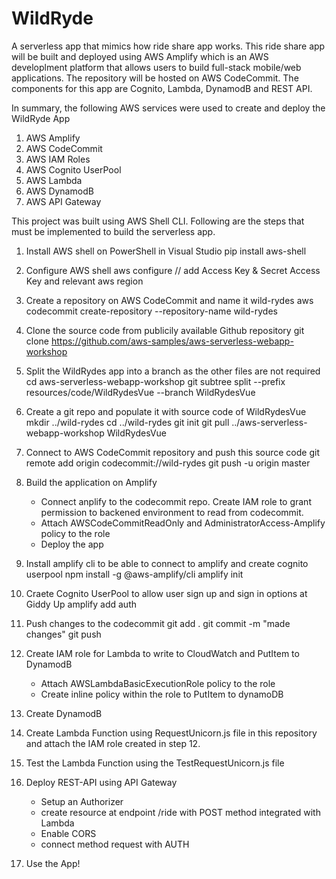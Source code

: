# WildRyde
A serverless app that mimics how ride share app works. This ride share app will be built and deployed using AWS Amplify which is an AWS developlment platform that allows users to build full-stack mobile/web applications. The repository will be hosted on AWS CodeCommit. The components for this app are Cognito, Lambda, DynamodB and REST API. 

In summary, the following AWS services were used to create and deploy the WildRyde App

1. AWS Amplify
2. AWS CodeCommit
3. AWS IAM Roles
3. AWS Cognito UserPool
4. AWS Lambda
5. AWS DynamodB
6. AWS API Gateway 

This project was built using AWS Shell CLI. Following are the steps that must be implemented to build the serverless app. 

1. Install AWS shell on PowerShell in Visual Studio
pip install aws-shell

2. Configure AWS shell
aws configure
// add Access Key & Secret Access Key and relevant aws region

3. Create a repository on AWS CodeCommit and name it wild-rydes
aws codecommit create-repository --repository-name wild-rydes

4. Clone the source code from publicily available Github repository
git clone https://github.com/aws-samples/aws-serverless-webapp-workshop

5. Split the WildRydes app into a branch as the other files are not required
cd aws-serverless-webapp-workshop
git subtree split --prefix resources/code/WildRydesVue --branch WildRydesVue


6. Create a git repo and populate it with source code of WildRydesVue
mkdir ../wild-rydes
cd ../wild-rydes
git init
git pull ../aws-serverless-webapp-workshop WildRydesVue

7. Connect to AWS CodeCommit repository and push this source code
git remote add origin codecommit://wild-rydes
git push -u origin master

8. Build the application on Amplify 
    - Connect anplify to the codecommit repo. Create IAM role to grant permission to backened      environment to read from codecommit.
    - Attach AWSCodeCommitReadOnly and AdministratorAccess-Amplify policy to the role
    - Deploy the app

9. Install amplify cli to be able to connect to amplify and create cognito userpool
npm install -g @aws-amplify/cli
amplify init

10. Craete Cognito UserPool to allow user sign up and sign in options at Giddy Up 
amplify add auth

11. Push changes to the codecommit
git add .
git commit -m "made changes"
git push

12. Create IAM role for Lambda to write to CloudWatch and PutItem to DynamodB
    - Attach AWSLambdaBasicExecutionRole policy to the role 
    - Create inline policy within the role to PutItem to dynamoDB

13. Create DynamodB

13. Create Lambda Function using RequestUnicorn.js file in this repository and attach the IAM role created in step 12. 

14. Test the Lambda Function using the TestRequestUnicorn.js file 

15. Deploy REST-API using API Gateway
    - Setup an Authorizer
    - create resource at endpoint /ride with POST method integrated with Lambda
    - Enable CORS
    - connect method request with AUTH

16. Use the App! 